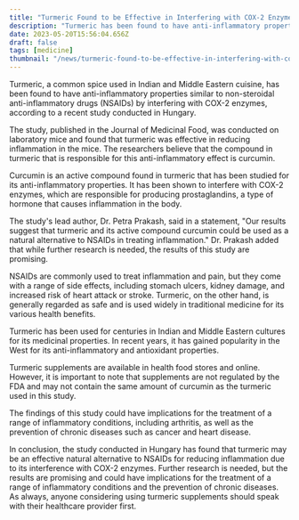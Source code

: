 ```yaml
---
title: "Turmeric Found to be Effective in Interfering with COX-2 Enzymes Similar to NSAIDs"
description: "Turmeric has been found to have anti-inflammatory properties similar to NSAIDs by interfering with COX-2 enzymes, according to a recent study conducted in Hungary."
date: 2023-05-20T15:56:04.656Z
draft: false
tags: [medicine]
thumbnail: "/news/turmeric-found-to-be-effective-in-interfering-with-cox-2-enzymes-similar-to-nsaids/thumb.png"
---
```


Turmeric, a common spice used in Indian and Middle Eastern cuisine, has been found to have anti-inflammatory properties similar to non-steroidal anti-inflammatory drugs (NSAIDs) by interfering with COX-2 enzymes, according to a recent study conducted in Hungary.

The study, published in the Journal of Medicinal Food, was conducted on laboratory mice and found that turmeric was effective in reducing inflammation in the mice. The researchers believe that the compound in turmeric that is responsible for this anti-inflammatory effect is curcumin.

Curcumin is an active compound found in turmeric that has been studied for its anti-inflammatory properties. It has been shown to interfere with COX-2 enzymes, which are responsible for producing prostaglandins, a type of hormone that causes inflammation in the body.

The study's lead author, Dr. Petra Prakash, said in a statement, "Our results suggest that turmeric and its active compound curcumin could be used as a natural alternative to NSAIDs in treating inflammation." Dr. Prakash added that while further research is needed, the results of this study are promising.

NSAIDs are commonly used to treat inflammation and pain, but they come with a range of side effects, including stomach ulcers, kidney damage, and increased risk of heart attack or stroke. Turmeric, on the other hand, is generally regarded as safe and is used widely in traditional medicine for its various health benefits.

Turmeric has been used for centuries in Indian and Middle Eastern cultures for its medicinal properties. In recent years, it has gained popularity in the West for its anti-inflammatory and antioxidant properties.

Turmeric supplements are available in health food stores and online. However, it is important to note that supplements are not regulated by the FDA and may not contain the same amount of curcumin as the turmeric used in this study.

The findings of this study could have implications for the treatment of a range of inflammatory conditions, including arthritis, as well as the prevention of chronic diseases such as cancer and heart disease.

In conclusion, the study conducted in Hungary has found that turmeric may be an effective natural alternative to NSAIDs for reducing inflammation due to its interference with COX-2 enzymes. Further research is needed, but the results are promising and could have implications for the treatment of a range of inflammatory conditions and the prevention of chronic diseases. As always, anyone considering using turmeric supplements should speak with their healthcare provider first.

